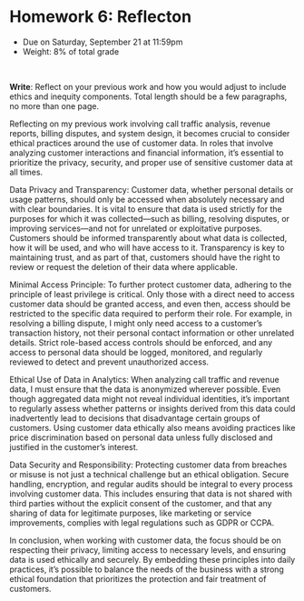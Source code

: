 # Homework 6: Reflecton

- Due on Saturday, September 21 at 11:59pm
- Weight: 8% of total grade

<br>

**Write**: Reflect on your previous work and how you would adjust to include ethics and inequity components. Total length should be a few paragraphs, no more than one page.


Reflecting on my previous work involving call traffic analysis, revenue reports, billing disputes, and system design, it becomes crucial to consider ethical practices around the use of customer data. In roles that involve analyzing customer interactions and financial information, it’s essential to prioritize the privacy, security, and proper use of sensitive customer data at all times.

Data Privacy and Transparency: Customer data, whether personal details or usage patterns, should only be accessed when absolutely necessary and with clear boundaries. It is vital to ensure that data is used strictly for the purposes for which it was collected—such as billing, resolving disputes, or improving services—and not for unrelated or exploitative purposes. Customers should be informed transparently about what data is collected, how it will be used, and who will have access to it. Transparency is key to maintaining trust, and as part of that, customers should have the right to review or request the deletion of their data where applicable.

Minimal Access Principle: To further protect customer data, adhering to the principle of least privilege is critical. Only those with a direct need to access customer data should be granted access, and even then, access should be restricted to the specific data required to perform their role. For example, in resolving a billing dispute, I might only need access to a customer’s transaction history, not their personal contact information or other unrelated details. Strict role-based access controls should be enforced, and any access to personal data should be logged, monitored, and regularly reviewed to detect and prevent unauthorized access.

Ethical Use of Data in Analytics: When analyzing call traffic and revenue data, I must ensure that the data is anonymized wherever possible. Even though aggregated data might not reveal individual identities, it’s important to regularly assess whether patterns or insights derived from this data could inadvertently lead to decisions that disadvantage certain groups of customers. Using customer data ethically also means avoiding practices like price discrimination based on personal data unless fully disclosed and justified in the customer’s interest.

Data Security and Responsibility: Protecting customer data from breaches or misuse is not just a technical challenge but an ethical obligation. Secure handling, encryption, and regular audits should be integral to every process involving customer data. This includes ensuring that data is not shared with third parties without the explicit consent of the customer, and that any sharing of data for legitimate purposes, like marketing or service improvements, complies with legal regulations such as GDPR or CCPA.

In conclusion, when working with customer data, the focus should be on respecting their privacy, limiting access to necessary levels, and ensuring data is used ethically and securely. By embedding these principles into daily practices, it’s possible to balance the needs of the business with a strong ethical foundation that prioritizes the protection and fair treatment of customers.
